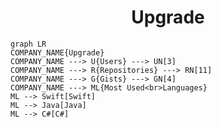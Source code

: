 <h1 align="center">Upgrade</h1>

```mermaid
graph LR
COMPANY_NAME{Upgrade}
COMPANY_NAME ---> U{Users} ---> UN[3]
COMPANY_NAME ---> R{Repositories} ---> RN[11]
COMPANY_NAME ---> G{Gists} ---> GN[4]
COMPANY_NAME ---> ML{Most Used<br>Languages}
ML --> Swift[Swift]
ML --> Java[Java]
ML --> C#[C#]
```
